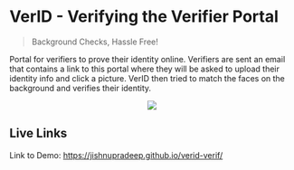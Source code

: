 # VerID - Verifying the Verifier Portal
> Background Checks, Hassle Free!

Portal for verifiers to prove their identity online. Verifiers are sent an email that contains a link to this portal where they will be asked to upload their identity info and click a picture. VerID then tried to match the faces on the background and verifies their identity. 


<p align="center">
  <img src="http://i64.tinypic.com/25yzp6h.png">
</p>


## Live Links

Link to Demo: https://jishnupradeep.github.io/verid-verif/


